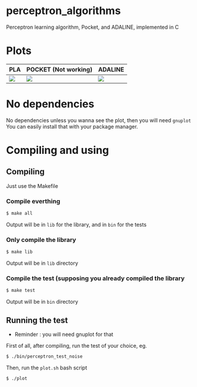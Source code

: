 # perceptron_algorithms
Perceptron learning algorithm, Pocket, and ADALINE, implemented in C

# Plots
|PLA|POCKET (Not working)|ADALINE|
|----|----|----|
|<img src="https://github.com/A-Rain-Lover/perceptron_algorithms/blob/master/plots/PLA.png" />|<img src="https://github.com/A-Rain-Lover/perceptron_algorithms/blob/master/plots/pocket.png" />|<img src="https://github.com/A-Rain-Lover/perceptron_algorithms/blob/master/plots/adaline.png" />|


# No dependencies
No dependencies unless you wanna see the plot, then you will need `gnuplot`
You can easily install that with your package manager.

# Compiling and using
## Compiling
Just use the Makefile
### Compile everthing
```bash
$ make all
```
Output will be in `lib` for the library, and in `bin` for the tests
### Only compile the library
```bash
$ make lib
```
Output will be in `lib` directory
### Compile the test (supposing you already compiled the library
```bash
$ make test
```
Output will be in `bin` directory
## Running the test
* Reminder : you will need gnuplot for that

First of all, after compiling, run the test of your choice, 
eg.
```bash
$ ./bin/perceptron_test_noise
```
Then, run the `plot.sh` bash script
```bash
$ ./plot
```


